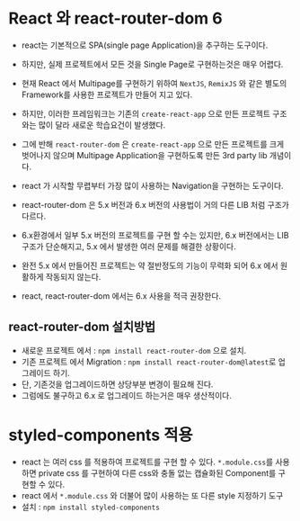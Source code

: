 # React 와 react-router-dom 6

- react는 기본적으로 SPA(single page Application)을 추구하는 도구이다.
- 하지만, 실제 프로젝트에서 모든 것을 Single Page로 구현하는것은 매우 어렵다.
- 현재 React 에서 Multipage를 구현하기 위하여 `NextJS`, `RemixJS` 와 같은 별도의 Framework를 사용한 프로젝트가 만들어 지고 있다.
- 하지만, 이러한 프레임워크는 기존의 `create-react-app` 으로 만든 프로젝트 구조와는 많이 달라 새로운 학습요건이 발생했다.

- 그에 반해 `react-router-dom` 은 `create-react-app` 으로 만든 프로젝트를 크게 벗어나지 않으며 Multipage Application을 구현하도록 만든
  3rd party lib 개념이다.
- react 가 시작할 무렵부터 가장 많이 사용하는 Navigation을 구현하는 도구이다.
- react-router-dom 은 5.x 버전과 6.x 버전의 사용법이 거의 다른 LIB 처럼 구조가 다르다.
- 6.x환경에서 일부 5.x 버전의 프로젝트를 구현 할 수는 있지만, 6.x 버전에서는 LIB 구조가 단순해지고, 5.x 에서 발생한 여러 문제를 해결한 상황이다.
- 완전 5.x 에서 만들어진 프로젝트는 약 절반정도의 기능이 무력화 되어 6.x 에서 원활하게 작동되지 않는다.

- react, react-router-dom 에서는 6.x 사용을 적극 권장한다.

## react-router-dom 설치방법

- 새로운 프로젝트 에서 : `npm install react-router-dom` 으로 설치.
- 기존 프로젝트 에서 Migration : `npm install react-router-dom@latest`로 업그레이드 하기.
- 단, 기존것을 업그레이드하면 상당부분 변경이 필요해 진다.
- 그럼에도 불구하고 6.x 로 업그레이드 하는거은 매우 생산적이다.

# styled-components 적용

- react 는 여러 css 를 적용하여 프로젝트를 구현 할 수 있다. `*.module.css`를 사용하면 private css 를 구현하여 다른 css와 충돌 없는 캡슐화된 Component를 구현할 수 있다.
- react 에서 `*.module.css` 와 더불어 많이 사용하는 또 다른 style 지정하기 도구
- 설치 : `npm install styled-components`
